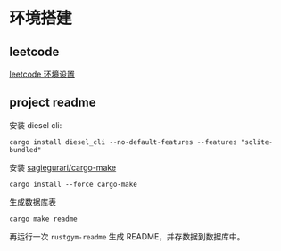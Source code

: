 # 环境搭建

## leetcode

[leetcode 环境设置](./leetcode/README.md)

## project readme

安装 diesel cli:
```shell
cargo install diesel_cli --no-default-features --features "sqlite-bundled"
```

安装 [sagiegurari/cargo-make](https://github.com/sagiegurari/cargo-make)

```shell
cargo install --force cargo-make
```

生成数据库表

```shell
cargo make readme
```

再运行一次 `rustgym-readme` 生成 README，并存数据到数据库中。